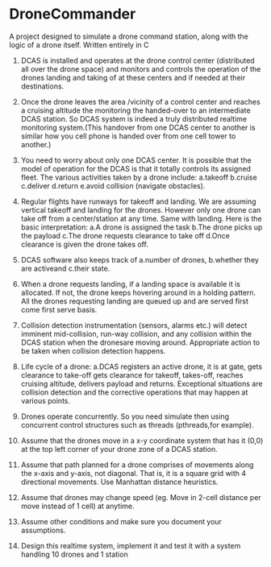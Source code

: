 # DroneCommander
A project designed to simulate a drone command station, along with the logic of a drone itself.  Written entirely in C

1. DCAS is installed and operates at the drone control center (distributed all over the drone space) and monitors and controls the operation of the drones landing and taking of at these centers and if needed at their destinations.

2. Once the drone leaves the area /vicinity of a control center and reaches a cruising altitude the monitoring the handed-over to an intermediate DCAS station. So DCAS system is indeed a truly distributed realtime monitoring system.(This handover from one DCAS center to another is similar how you cell phone is handed over from one cell tower to another.)

3. You need to worry about only one DCAS center. It is possible that the model of operation for the DCAS is that it totally controls its assigned fleet. The various activities taken by a drone include:
a.takeoff b.cruise c.deliver d.return e.avoid collision (navigate obstacles).

4. Regular flights have runways for takeoff and landing. We are assuming vertical takeoff and landing for the drones. However only one drone can take off from a center/station at any time. Same with landing. Here is the basic interpretation: a.A drone is assigned the task b.The drone picks up the payload c.The drone requests clearance to take off d.Once clearance is given the drone takes off.

5. DCAS software also keeps track of a.number of drones, b.whether they are activeand c.their state.

6. When a drone requests landing, if a landing space is available it is allocated. If not, the drone keeps hovering around in a holding pattern. All the drones requesting landing are queued up and are served first come first serve basis.

7. Collision detection instrumentation (sensors, alarms etc.) will detect imminent mid-collision, run-way collision, and any collision within the DCAS station when the dronesare moving around. Appropriate action to be taken when collision detection happens.

8. Life cycle of a drone: a.DCAS registers an active drone, it is at gate, gets clearance to take-off gets clearance for takeoff, takes-off, reaches cruising altitude, delivers payload and returns. Exceptional situations are collision detection and the corrective operations that may happen at various points.

9. Drones operate concurrently. So you need simulate then using concurrent control structures such as threads (pthreads,for example).

10. Assume that the drones move in a x-y coordinate system that has it (0,0) at the top left corner of your drone zone of a DCAS station.

11. Assume that path planned for a drone comprises of movements along the x-axis and y-axis, not diagonal. That is, it is a square grid with 4 directional movements. Use Manhattan distance heuristics.

12. Assume that drones may change speed (eg. Move in 2-cell distance per move instead of 1 cell) at anytime.

13. Assume other conditions and make sure you document your assumptions.

14. Design this realtime system, implement it and test it with a system handling 10 drones and 1 station
